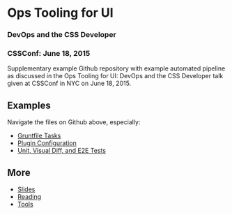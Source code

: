 # Ops Tooling for UI
### DevOps and the CSS Developer
### CSSConf: June 18, 2015

Supplementary example Github repository with example automated pipeline as discussed in the Ops Tooling for UI: DevOps and the CSS Developer talk given at CSSConf in NYC on June 18, 2015.

## Examples

Navigate the files on Github above, especially:

- [Gruntfile Tasks](Gruntfile.js)
- [Plugin Configuration](tasks)
- [Unit, Visual Diff, and E2E Tests](tests)

## More

- [Slides](https://docs.google.com/presentation/d/1AfvXHz9JsF8F_uC4NdVz2F01UPDm9BWrLeExWmDItZo/pub)
- [Reading](https://github.com/morewry/CSSConf-2015-Pipeline/wiki/Reading)
- [Tools](https://github.com/morewry/CSSConf-2015-Pipeline/wiki/Tools)
